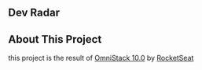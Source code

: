 ## Dev Radar

## About This Project

this project is the result of [OmniStack 10.0](https://rocketseat.com.br/week-10/inscricao) by [RocketSeat](https://www.youtube.com/rocketseat)